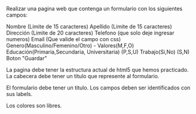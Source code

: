 Realizar una pagina web que contenga un formulario con los siguientes campos:

Nombre (Limite de 15 caracteres)
Apellido (Limite de 15 caracteres)
Dirección (Limite de 20 caracteres)
Telefono (que solo deje ingresar numeros)
Email (Que valide el campo con css)
Genero(Masculino/Femenino/Otro) - Valores(M,F,O)
Educación(Primaria,Secundaria, Universitaria) (P,S,U)
Trabajo(Si,No) (S,N)
Boton "Guardar"

La pagina debe tener la estructura actual de html5 que hemos practicado.
La cabecera debe tener un titulo que represente al formulario.

El formulario debe tener un titulo.
Los campos deben ser identificados con sus labels.

Los colores son libres.
